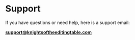 # Support

If you have questions or need help, here is a support email:

[**support@knightsoftheeditingtable.com**](mailto:support@knightsoftheeditingtable.com)

